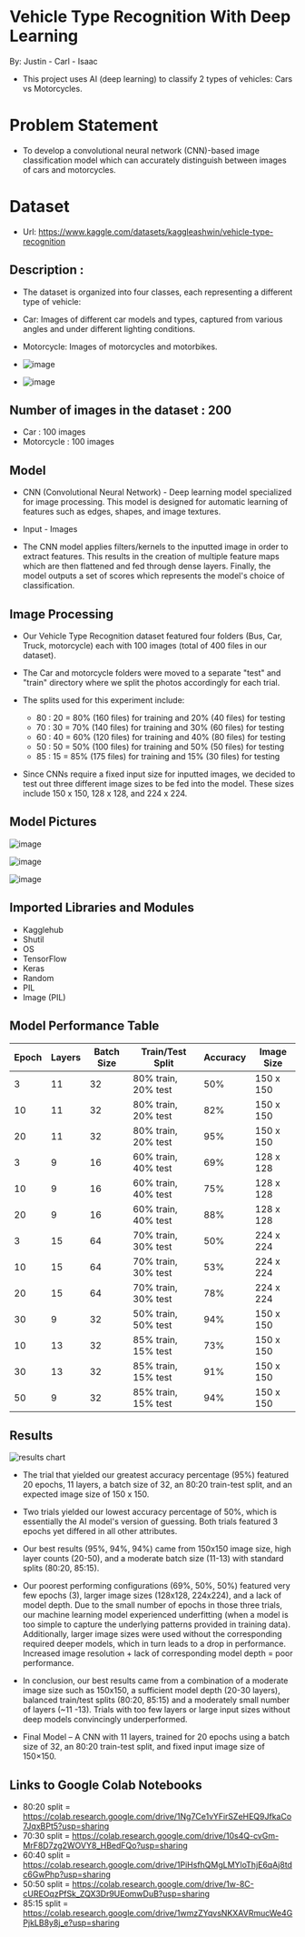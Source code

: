 # Vehicle Type Recognition With Deep Learning
By: Justin - Carl - Isaac
* This project uses AI (deep learning) to classify 2 types of vehicles: Cars vs Motorcycles.

# Problem Statement
* To develop a convolutional neural network (CNN)-based image classification model which can accurately distinguish between images of cars and motorcycles. 

# Dataset
* Url: https://www.kaggle.com/datasets/kaggleashwin/vehicle-type-recognition

## Description : 
* The dataset is organized into four classes, each representing a different type of vehicle:

* Car: Images of different car models and types, captured from various angles and under different lighting conditions.

* Motorcycle: Images of motorcycles and motorbikes.

* ![image](https://github.com/user-attachments/assets/e45b2949-ca61-4aae-a233-3a4909c3337d)
* ![image](https://github.com/user-attachments/assets/6b3d7194-1874-4ada-a084-bdf5672be32f)



## Number of images in the dataset : 200
* Car : 100 images
* Motorcycle : 100 images

## Model
* CNN (Convolutional Neural Network) - Deep learning model specialized for image processing. This model is designed for automatic learning of features such as edges, shapes, and image textures. 

* Input - Images

* The CNN model applies filters/kernels to the inputted image in order to extract features. This results in the creation of multiple feature maps which are then flattened and fed through dense layers. Finally, the model outputs a set of scores which represents the model's choice of classification.

## Image Processing
* Our Vehicle Type Recognition dataset featured four folders (Bus, Car, Truck, motorcycle) each with 100 images (total of 400 files in our dataset).

* The Car and motorcycle folders were moved to a separate "test" and "train" directory where we split the photos accordingly for each trial.

* The splits used for this experiment include:
  * 80 : 20 = 80% (160 files) for training and 20% (40 files) for testing
  * 70 : 30 = 70% (140 files) for training and 30% (60 files) for testing
  * 60 : 40 = 60% (120 files) for training and 40% (80 files) for testing
  * 50 : 50 = 50% (100 files) for training and 50% (50 files) for testing
  * 85 : 15 = 85% (175 files) for training and 15% (30 files) for testing

* Since CNNs require a fixed input size for inputted images, we decided to test out three different image sizes to be fed into the model. These sizes include 150 x 150, 128 x 128, and 224 x 224.

## Model Pictures
![image](https://github.com/user-attachments/assets/3d8c9a47-4601-4af1-b7ad-fc45c516b9e1)

![image](https://github.com/user-attachments/assets/d24b9f42-845c-4d1e-8eb8-c25cfbbbdd0f)

![image](https://github.com/user-attachments/assets/c176c995-16d3-439c-9a76-b6f4853ebde5)

## Imported Libraries and Modules
* Kagglehub
* Shutil
* OS
* TensorFlow
* Keras
* Random
* PIL
* Image (PIL)

## Model Performance Table

| Epoch | Layers | Batch Size | Train/Test Split          | Accuracy | Image Size |
|-------|--------|------------|---------------------------|----------|------------|
| 3     | 11     | 32         | 80% train, 20% test       | 50%      | 150 x 150  |
| 10    | 11     | 32         | 80% train, 20% test       | 82%      | 150 x 150  |
| 20    | 11     | 32         | 80% train, 20% test       | 95%      | 150 x 150  |
| 3     | 9      | 16         | 60% train, 40% test       | 69%      | 128 x 128  |
| 10    | 9      | 16         | 60% train, 40% test       | 75%      | 128 x 128  |
| 20    | 9      | 16         | 60% train, 40% test       | 88%      | 128 x 128  |
| 3     | 15     | 64         | 70% train, 30% test       | 50%      | 224 x 224  |
| 10    | 15     | 64         | 70% train, 30% test       | 53%      | 224 x 224  |
| 20    | 15     | 64         | 70% train, 30% test       | 78%      | 224 x 224  |
| 30    |  9     | 32         | 50% train, 50% test       | 94%      | 150 x 150  |
| 10    | 13     | 32         | 85% train, 15% test       | 73%      | 150 x 150  |
| 30    | 13     | 32         | 85% train, 15% test       | 91%      | 150 x 150  |
| 50    | 9      | 32         | 85% train, 15% test       | 94%      | 150 x 150  |

## Results
![results chart](https://github.com/user-attachments/assets/42e703a5-b2e8-4778-9e51-ed73abaf5640)

* The trial that yielded our greatest accuracy percentage (95%) featured 20 epochs, 11 layers, a batch size of 32, an 80:20 train-test split, and an expected image size of 150 x 150.
* Two trials yielded our lowest accuracy percentage of 50%, which is essentially the AI model's version of guessing. Both trials featured 3 epochs yet differed in all other attributes.
* Our best results (95%, 94%, 94%) came from 150x150 image size, high layer counts (20-50), and a moderate batch size (11-13) with standard splits (80:20, 85:15).
* Our poorest performing configurations (69%, 50%, 50%) featured very few epochs (3), larger image sizes (128x128, 224x224), and a lack of model depth. Due to the small number of epochs in those three trials, our machine learning model experienced underfitting (when a model is too simple to capture the underlying patterns provided in training data). Additionally, larger image sizes were used without the corresponding required deeper models, which in turn leads to a drop in performance. Increased image resolution + lack of corresponding model depth = poor performance.
* In conclusion, our best results came from a combination of a moderate image size such as 150x150, a sufficient model depth (20-30 layers), balanced train/test splits (80:20, 85:15) and a moderately small number of layers (~11 -13). Trials with too few layers or large input sizes without deep models convincingly underperformed.

* Final Model – A CNN with 11 layers, trained for 20 epochs using a batch size of 32, an 80:20 train-test split, and fixed input image size of 150×150.
  
## Links to Google Colab Notebooks
* 80:20 split = https://colab.research.google.com/drive/1Ng7Ce1vYFirSZeHEQ9JfkaCo7JqxBPt5?usp=sharing
* 70:30 split = https://colab.research.google.com/drive/10s4Q-cvGm-MrF8D7zg2WOVY8_HBedFQo?usp=sharing
* 60:40 split = https://colab.research.google.com/drive/1PiHsfhQMgLMYloThjE6qAj8tdc6GwPhp?usp=sharing
* 50:50 split = https://colab.research.google.com/drive/1w-8C-cUREOqzPfSk_ZQX3Dr9UEomwDuB?usp=sharing
* 85:15 split = https://colab.research.google.com/drive/1wmzZYqvsNKXAVRmucWe4GPjkLB8y8j_e?usp=sharing
